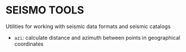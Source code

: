 # SEISMO TOOLS

Utilities for working with seismic data formats and seismic catalogs

- `azi`: calculate distance and azimuth between points in geographical coordinates

